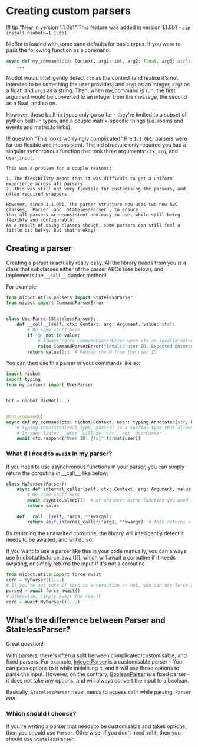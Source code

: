 # Creating custom parsers

!!! tip "New in version 1.1.0b1"
    This feature was added in version 1.1.0b1 - `pip install niobot>=1.1.0b1`

NioBot is loaded with some sane defaults for basic types. If you were to pass the following function as a command:
```python
async def my_command(ctx: Context, arg1: int, arg2: float, arg3: str):
    ...
```
NioBot would intelligently detect `ctx` as the context (and realise it's not intended to be something the user provides)
and `arg1` as an integer, `arg2` as a float, and `arg3` as a string.
Then, when my_command is run, the first argument would be converted to an integer from the message, the second as a 
float, and so on.

However, these built-in types only go so far - they're limited to a subset of python built-in types, and a couple
matrix-specific things (i.e. rooms and events and matrix.to links).

!!! question "This looks worryingly complicated"
    Pre `1.1.0b1`, parsers were far too flexible and inconsistent. The old structure only required you had a singular
    synchronous function that took three arguments: `ctx`, `arg`, and `user_input`.

    This was a problem for a couple reasons:

    1. The flexibility meant that it was difficult to get a uniform experience across all parsers.
    2. This was still not very flexible for customising the parsers, and often required wrappers.

    However, since 1.1.0b1, the parser structure now uses two new ABC classes, `Parser` and `StatelessParser`, to ensure
    that all parsers are consistent and easy to use, while still being flexible and configurable.
    As a result of using classes though, some parsers can still feel a little bit bulky. But that's okay!

## Creating a parser
Creating a parser is actually really easy. All the library needs from you is a class that subclasses either of the
parser ABCs (see below), and implements the `__call__` dunder method!

For example:
```python
from niobot.utils.parsers import StatelessParser
from niobot import CommandParserError


class UserParser(StatelessParser):
    def __call__(self, ctx: Context, arg: Argument, value: str):
        # Do some stuff here
        if "@" not in value:
            # Always raise CommandParserError when its an invalid value - this allows for proper error handling.
            raise CommandParserError("Invalid user ID. Expected @user:example.com")
        return value[1:]  # Remove the @ from the user ID
```

You can then use this parser in your commands like so:
```python
import niobot
import typing
from my_parsers import UserParser


bot = niobot.NioBot(...)


@bot.command()
async def my_command(ctx: niobot.Context, user: typing.Annotated[str, UserParser]):
    # typing.Annotated[real_type, parser] is a special type that allows you to specify a parser for a type.
    # In your linter, `user` will be `str`, not `UserParser`.
    await ctx.respond("User ID: {!s}".format(user))
```

### What if I need to `await` in my parser?
If you need to use asynchronous functions in your parser, you can simply return the coroutine in \_\_call__, like below:

```python
class MyParser(Parser):
    async def internal_caller(self, ctx: Context, arg: Argument, value: str):
        # Do some stuff here
        await asyncio.sleep(1)  # or whatever async function you need to call
        return value

    def __call__(self, *args, **kwargs):
        return self.internal_caller(*args, **kwargs)  # this returns a coroutine.
```
By returning the unawaited coroutine, the library will intelligently detect it needs to be awaited, and will do so.

If you want to use a parser like this in your code manually, you can always use [niobot.utils.force_await][], which will
await a coroutine if it needs awaiting, or simply returns the input if it's not a coroutine.

```python
from niobot.utils import force_await
coro = MyParser()(...)
# If you're not sure if coro is a coroutine or not, you can use force_await
parsed = await force_await()
# Otherwise, simply await the result
coro = await MyParser()(...)
```

## What's the difference between Parser and StatelessParser?
Great question!

With parsers, there's often a split between complicated/customisable, and fixed parsers. For example, 
[IntegerParser](#niobot.utils.parsers.IntegerParser) is a customisable parser - You can pass options to it while
initialising it, and it will use those options to parse the input. However, on the contrary,
[BooleanParser](#niobot.utils.parsers.BooleanParser) is a fixed parser - it does not take any options, and will always
convert the input to a boolean.

Basically, `StatelessParser` never needs to access `self` while parsing. `Parser` *can*.

### Which should I choose?
If you're writing a parser that needs to be customisable and takes options, then you should use `Parser`. Otherwise,
if you don't need `self`, then you should use `StatelessParser`.
